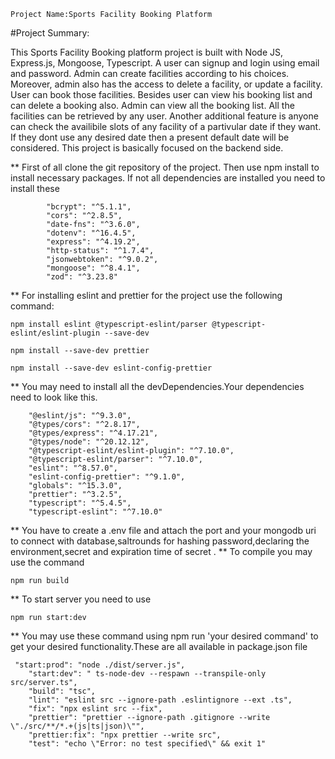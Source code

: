 ```
Project Name:Sports Facility Booking Platform
```

#Project Summary:

This Sports Facility Booking platform project is built with Node JS, Express.js, Mongoose, Typescript. A user can signup and login using email and password. Admin can create facilities according to his choices. Moreover, admin also has the access to delete a facility, or update a facility. User can book those facilities. Besides user can view his booking list and can delete a booking also. Admin can view all the booking list. All the facilities can be retrieved by any user. Another additional feature is anyone can check the availibile slots of any facility of a partivular date if they want. If they dont use any desired date then a present default date will be considered. This project is basically focused on the backend side.


** First of all clone the git repository of the project. Then use npm install to install necessary packages. If not all dependencies are installed you need to install these
```
        "bcrypt": "^5.1.1",
        "cors": "^2.8.5",
        "date-fns": "^3.6.0",
        "dotenv": "^16.4.5",
        "express": "^4.19.2",
        "http-status": "^1.7.4",
        "jsonwebtoken": "^9.0.2",
        "mongoose": "^8.4.1",
        "zod": "^3.23.8"
```
** For installing eslint and prettier for the project use the following command:
```
npm install eslint @typescript-eslint/parser @typescript-eslint/eslint-plugin --save-dev

```
```
npm install --save-dev prettier

```
```
npm install --save-dev eslint-config-prettier

```



** You may need to install all the devDependencies.Your dependencies need to look like this.
```
    "@eslint/js": "^9.3.0",
    "@types/cors": "^2.8.17",
    "@types/express": "^4.17.21",
    "@types/node": "^20.12.12",
    "@typescript-eslint/eslint-plugin": "^7.10.0",
    "@typescript-eslint/parser": "^7.10.0",
    "eslint": "^8.57.0",
    "eslint-config-prettier": "^9.1.0",
    "globals": "^15.3.0",
    "prettier": "^3.2.5",
    "typescript": "^5.4.5",
    "typescript-eslint": "^7.10.0"
```
** You have to create a .env file and attach the port and your mongodb uri  to connect with database,saltrounds for hashing password,declaring the environment,secret and expiration time of secret .
** To compile you may use the command
```
npm run build
```
** To start server you need to use
```
npm run start:dev
```
** You may use these command using npm run 'your desired command' to get your desired functionality.These are all available in package.json file
```
 "start:prod": "node ./dist/server.js",
    "start:dev": " ts-node-dev --respawn --transpile-only src/server.ts",
    "build": "tsc",
    "lint": "eslint src --ignore-path .eslintignore --ext .ts",
    "fix": "npx eslint src --fix",
    "prettier": "prettier --ignore-path .gitignore --write \"./src/**/*.+(js|ts|json)\"",
    "prettier:fix": "npx prettier --write src",
    "test": "echo \"Error: no test specified\" && exit 1"
```

